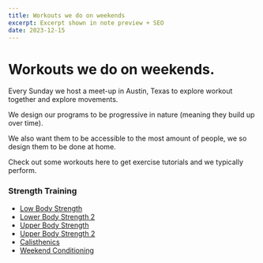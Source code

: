 ```yaml
---
title: Workouts we do on weekends
excerpt: Excerpt shown in note preview + SEO
date: 2023-12-15
---
```


# Workouts we do on weekends.

Every Sunday we host a meet-up in Austin, Texas to explore workout together and explore movements. 

We design our programs to be progressive in nature (meaning they build up over time).

We also want them to be accessible to the most amount of people, we so design them to be done at home. 

Check out some workouts here to get exercise tutorials and we typically perform. 

### Strength Training

- [Low Body Strength](./fitness/lower-body-workout)
- [Lower Body Strength 2](./fitness/lower-body-workout-2)
- [Upper Body Strength](./fitness/upper-body-workout)
- [Upper Body Strength 2](./fitness/upper-body-workout-2)
- [Calisthenics](./fitness/calisthenics-workout)
- [Weekend Conditioning](./fitness/weekend-conditioning-christmas)

